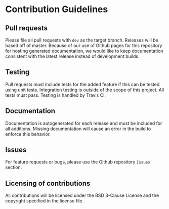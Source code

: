 # Contribution Guidelines

## Pull requests
Please file all pull requests with `dev` as the target branch. Releases will be
based off of master. Because of our use of Github pages for this repository
for hosting generated documentation, we would like to keep
documentation consistent with the latest release instead of development builds.

## Testing
Pull requests must include tests for the added feature if this can be 
tested using unit tests. Integration testing is outside of the scope
of this project. All tests must pass. Testing is handled by Travis CI.

## Documentation
Documentation is autogenerated for each release and must be included for all
additions. Missing documentation will cause an error in the build to enforce this
behavior.

## Issues
For feature requests or bugs, please use the Github repository `Issues` section.

## Licensing of contributions
All contributions will be licensed under the BSD 3-Clause License and the
copyright specified in the license file.
